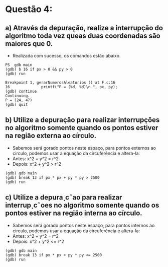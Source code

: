 # Questão 4:
## a) Através da depuração, realize a interrupção do algoritmo toda vez queas duas coordenadas são maiores que 0.
- Realizada com sucesso, os comandos estão abaixo.
```
PS  gdb main
(gdb) b 16 if px > 0 && py > 0
(gdb) run

Breakpoint 1, gerarNumerosAleatorios () at F.c:16
16              printf("P = (%d, %d)\n ", px, py);
(gdb) continue
Continuing.
P = (24, 47)
(gdb) quit
```

## b) Utilize a depuração para realizar interrupções no algoritmo somente quando os pontos estiver na região externa ao círculo.
- Sabemos será gorado pontos neste espaço, para pontos externos ao circulo, podemos usar a equação da circuferência e altera-la:
- Antes: x^2 + y^2 = r^2 
- Depois: x^2 + y^2 > r^2
```
(gdb) gdb main
(gdb) break 13 if px * px + py * py > 2500
(gdb) run

```

## c) Utilize a depura¸c˜ao para realizar interrup¸c˜oes no algoritmo somente quando os pontos estiver na região interna ao círculo.
- Sabemos será gorado pontos neste espaço, para pontos internos ao circulo, podemos usar a equação da circuferência e altera-la:
- Antes: x^2 + y^2 = r^2 
- Depois: x^2 + y^2 <= r^2
```
(gdb) gdb main
(gdb) break 13 if px * px + py * py <= 2500
(gdb) run
```